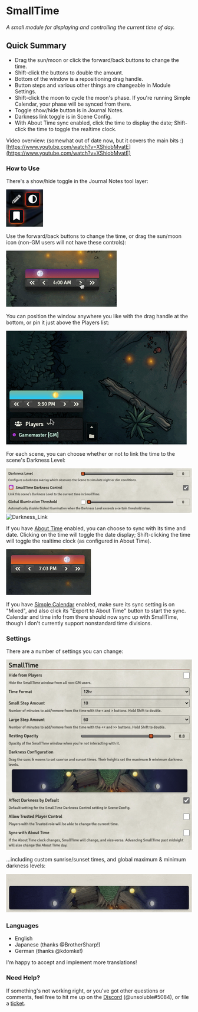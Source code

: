 # SmallTime

*A small module for displaying and controlling the current time of day.*

## Quick Summary

* Drag the sun/moon or click the forward/back buttons to change the time.
* Shift-click the buttons to double the amount.
* Bottom of the window is a repositioning drag handle.
* Button steps and various other things are changeable in Module Settings.
* Shift-click the moon to cycle the moon's phase. If you're running Simple Calendar, your phase will be synced from there.
* Toggle show/hide button is in Journal Notes.
* Darkness link toggle is in Scene Config.
* With About Time sync enabled, click the time to display the date; Shift-click the time to toggle the realtime clock.

Video overview: (somewhat out of date now, but it covers the main bits :) [https://www.youtube.com/watch?v=XShiobMvatE](https://www.youtube.com/watch?v=XShiobMvatE)

### How to Use

There's a show/hide toggle in the Journal Notes tool layer:

![Toggle Control](doc/Toggle_Control.png)

Use the forward/back buttons to change the time, or drag the sun/moon icon (non-GM users will not have these controls):

![Basic Operation](doc/Basic_Operation.gif)

You can position the window anywhere you like with the drag handle at the bottom, or pin it just above the Players list:

![Placement](doc/Placement.gif)

For each scene, you can choose whether or not to link the time to the scene's Darkness Level:

![Scene_Config](doc/Scene_Config.png)
![Darkness_Link](doc/Darkness_Link.gif)

If you have [About Time](https://foundryvtt.com/packages/about-time) enabled, you can choose to sync with its time and date. Clicking on the time will toggle the date display; Shift-clicking the time will toggle the realtime clock (as configured in About Time).

![About_Time_Integration](doc/About_Time_Integration.gif)

If you have [Simple Calendar](https://foundryvtt.com/packages/foundryvtt-simple-calendar) enabled, make sure its sync setting is on "Mixed", and also click its "Export to About Time" button to start the sync. Calendar and time info from there should now sync up with SmallTime, though I don't currently support nonstandard time divisions.

### Settings

There are a number of settings you can change:

![Settings](doc/Settings_New.png)

...including custom sunrise/sunset times, and global maximum & minimum darkness levels:

![Darkness Config](doc/Darkness_Config.gif)

### Languages

* English
* Japanese (thanks @BrotherSharp!)
* German (thanks @kdomke!)

I'm happy to accept and implement more translations!

### Need Help?

If something's not working right, or you've got other questions or comments, feel free to hit me up on the [Discord](https://discord.gg/DeCbb8xbUw) (@unsoluble#5084), or file a [ticket](https://github.com/unsoluble/smalltime/issues).
